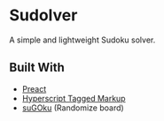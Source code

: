 # Sudolver

A simple and lightweight Sudoku solver.

## Built With

* [Preact](https://preactjs.com/)
* [Hyperscript Tagged Markup](https://github.com/developit/htm)
* [suGOku](https://sugoku.herokuapp.com/) (Randomize board)
